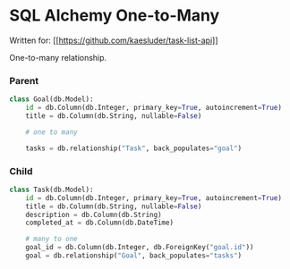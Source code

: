 # SQL Alchemy One-to-Many

Written for: [[https://github.com/kaesluder/task-list-api]]

One-to-many relationship.

### Parent

```python
class Goal(db.Model):
    id = db.Column(db.Integer, primary_key=True, autoincrement=True)
    title = db.Column(db.String, nullable=False)

    # one to many

    tasks = db.relationship("Task", back_populates="goal")
```

### Child

```python
class Task(db.Model):
    id = db.Column(db.Integer, primary_key=True, autoincrement=True)
    title = db.Column(db.String, nullable=False)
    description = db.Column(db.String)
    completed_at = db.Column(db.DateTime)

    # many to one
    goal_id = db.Column(db.Integer, db.ForeignKey("goal.id"))
    goal = db.relationship("Goal", back_populates="tasks")

```